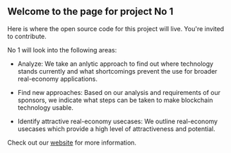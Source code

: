 ## Welcome to the page for project No 1 

Here is where the open source code for this project will live. You're invited to contribute.

No 1 will look into the following areas:

* Analyze: We take an anlytic approach to find out where technology stands currently and what shortcomings prevent the use for broader real-economy applications.

* Find new approaches: Based on our analysis and requirements of our sponsors, we indicate what steps can be taken to make blockchain technology usable.

* Identify attractive real-economy usecases: We outline real-economy usecases which provide a high level of attractiveness and potential.



Check out our [website](http://www.btri.de) for more information.


